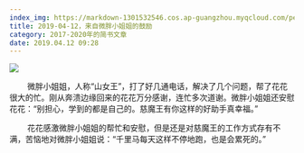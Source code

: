 ```yaml
---
index_img: https://markdown-1301532546.cos.ap-guangzhou.myqcloud.com/peipei_blog/20210921144340.jpeg
title: 2019-04-12，来自微胖小姐姐的鼓励
category: 2017-2020年的简书文章
date: 2019.04.12 09:28
---
```


![](https://markdown-1301532546.cos.ap-guangzhou.myqcloud.com/peipei_blog/20210921144340.jpeg)  



  

        微胖小姐姐，人称“山女王”，打了好几通电话，解决了几个问题，帮了花花很大的忙。刚从奔溃边缘回来的花花万分感谢，连忙多次道谢。微胖小姐姐还安慰花花：“别担心，学到的都是自己的。慈魔王有你这样的好助手真幸福。”  

        花花感激微胖小姐姐的帮忙和安慰，但是还是对慈魔王的工作方式存有不满，苦恼地对微胖小姐姐说：“千里马每天这样不停地跑，也是会累死的。”
